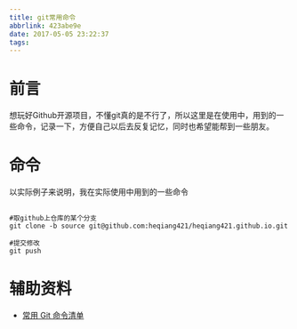```yaml
---
title: git常用命令
abbrlink: 423abe9e
date: 2017-05-05 23:22:37
tags:
---
```


# 前言
想玩好Github开源项目，不懂git真的是不行了，所以这里是在使用中，用到的一些命令，记录一下，方便自己以后去反复记忆，同时也希望能帮到一些朋友。


# 命令
以实际例子来说明，我在实际使用中用到的一些命令
```

#取github上仓库的某个分支
git clone -b source git@github.com:heqiang421/heqiang421.github.io.git

#提交修改
git push

```

# 辅助资料

+ [常用 Git 命令清单](http://www.ruanyifeng.com/blog/2015/12/git-cheat-sheet.html)